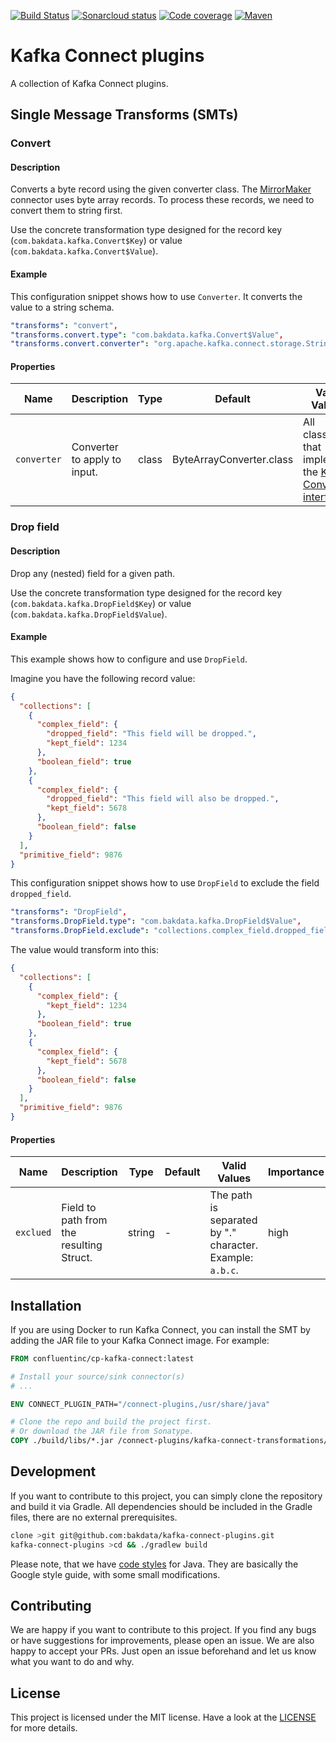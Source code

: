 [![Build Status](https://dev.azure.com/bakdata/public/_apis/build/status/bakdata.kafka-connect-plugins?branchName=main)](https://dev.azure.com/bakdata/public/_build/latest?definitionId=35&branchName=main)
[![Sonarcloud status](https://sonarcloud.io/api/project_badges/measure?project=com.bakdata.kafka%3Akafka-connect-plugins&metric=alert_status)](https://sonarcloud.io/project/overview?id=com.bakdata.kafka:kafka-connect-plugins)
[![Code coverage](https://sonarcloud.io/api/project_badges/measure?project=com.bakdata.kafka%3Akafka-connect-plugins&metric=coverage)](https://sonarcloud.io/project/overview?id=com.bakdata.kafka:kafka-connect-plugins)
[![Maven](https://img.shields.io/maven-central/v/com.bakdata.kafka-connect-plugins/kafka-connect-plugins.svg)](https://search.maven.org/search?q=g:com.bakdata.kafka-connect-plugins%20AND%20a:kafka-connect-plugins&core=gav)

# Kafka Connect plugins

A collection of Kafka Connect plugins.

## Single Message Transforms (SMTs)

### Convert

#### Description

Converts a byte record using the given converter class.
The [MirrorMaker](https://github.com/apache/kafka/blob/trunk/connect/mirror/README.md)
connector uses byte array records.
To process these records, we need to convert them to string first.

Use the concrete transformation type designed for the record key (`com.bakdata.kafka.Convert$Key`)
or value (`com.bakdata.kafka.Convert$Value`).

#### Example

This configuration snippet shows how to use `Converter`.
It converts the value to a string schema.

```yaml
"transforms": "convert",
"transforms.convert.type": "com.bakdata.kafka.Convert$Value",
"transforms.convert.converter": "org.apache.kafka.connect.storage.StringConverter"
```

#### Properties

| Name        | Description                  | Type  | Default                  | Valid Values                                                                                                                                    | Importance |
|-------------|------------------------------|-------|--------------------------|-------------------------------------------------------------------------------------------------------------------------------------------------|------------|
| `converter` | Converter to apply to input. | class | ByteArrayConverter.class | All classes that implement the [Kafka Converter interface](https://kafka.apache.org/34/javadoc/org/apache/kafka/connect/storage/Converter.html) | high       |

### Drop field

#### Description

Drop any (nested) field for a given path.

Use the concrete transformation type designed for the record key (`com.bakdata.kafka.DropField$Key`)
or value (`com.bakdata.kafka.DropField$Value`).

#### Example

This example shows how to configure and use `DropField`.

Imagine you have the following record value:

```json
{
  "collections": [
    {
      "complex_field": {
        "dropped_field": "This field will be dropped.",
        "kept_field": 1234
      },
      "boolean_field": true
    },
    {
      "complex_field": {
        "dropped_field": "This field will also be dropped.",
        "kept_field": 5678
      },
      "boolean_field": false
    }
  ],
  "primitive_field": 9876
}
```

This configuration snippet shows how to use `DropField` to exclude the field `dropped_field`.

```yaml
"transforms": "DropField",
"transforms.DropField.type": "com.bakdata.kafka.DropField$Value",
"transforms.DropField.exclude": "collections.complex_field.dropped_field"
```

The value would transform into this:

```json
{
  "collections": [
    {
      "complex_field": {
        "kept_field": 1234
      },
      "boolean_field": true
    },
    {
      "complex_field": {
        "kept_field": 5678
      },
      "boolean_field": false
    }
  ],
  "primitive_field": 9876
}
```

#### Properties

| Name      | Description                              | Type   | Default | Valid Values                                              | Importance |
|-----------|------------------------------------------|--------|---------|-----------------------------------------------------------|------------|
| `exclued` | Field to path from the resulting Struct. | string | -       | The path is separated by "." character. Example: `a.b.c`. | high       |

## Installation

If you are using Docker to run Kafka Connect,
you can install the SMT by adding the JAR file to your Kafka Connect image.
For example:

```dockerfile
FROM confluentinc/cp-kafka-connect:latest

# Install your source/sink connector(s)
# ...

ENV CONNECT_PLUGIN_PATH="/connect-plugins,/usr/share/java"

# Clone the repo and build the project first. 
# Or download the JAR file from Sonatype.
COPY ./build/libs/*.jar /connect-plugins/kafka-connect-transformations/
```

## Development

If you want to contribute to this project, you can simply clone the repository and build it via Gradle.
All dependencies should be included in the Gradle files, there are no external prerequisites.

```bash
clone >git git@github.com:bakdata/kafka-connect-plugins.git
kafka-connect-plugins >cd && ./gradlew build

```

Please note, that we have [code styles](https://github.com/bakdata/bakdata-code-styles) for Java.
They are basically the Google style guide, with some small modifications.

## Contributing

We are happy if you want to contribute to this project.
If you find any bugs or have suggestions for improvements, please open an issue.
We are also happy to accept your PRs.
Just open an issue beforehand and let us know what you want to do and why.

## License

This project is licensed under the MIT license.
Have a look at the [LICENSE](https://github.com/bakdata/kafka-connect-plugins/blob/master/LICENSE) for more details.
